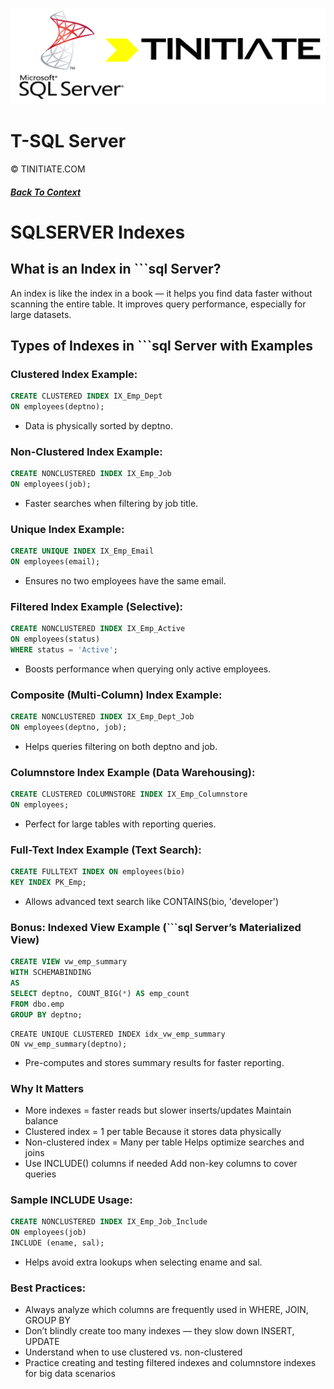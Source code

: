 ![Tinitiate SQLSERVER Training](./sqlserver_tinitiate.png)

# T-SQL Server
&copy; TINITIATE.COM

##### [Back To Context](./README.md)


# SQLSERVER Indexes

## What is an Index in ```sql Server?
An index is like the index in a book — it helps you find data faster without scanning the entire table.
It improves query performance, especially for large datasets.

## Types of Indexes in ```sql Server with Examples

### Clustered Index Example:
```sql
CREATE CLUSTERED INDEX IX_Emp_Dept
ON employees(deptno);
```
* Data is physically sorted by deptno.

### Non-Clustered Index Example:
```sql
CREATE NONCLUSTERED INDEX IX_Emp_Job
ON employees(job);
```
* Faster searches when filtering by job title.
 
### Unique Index Example:

```sql
CREATE UNIQUE INDEX IX_Emp_Email
ON employees(email);
```
* Ensures no two employees have the same email.

### Filtered Index Example (Selective):

```sql
CREATE NONCLUSTERED INDEX IX_Emp_Active
ON employees(status)
WHERE status = 'Active';
```
* Boosts performance when querying only active employees.

### Composite (Multi-Column) Index Example:

```sql
CREATE NONCLUSTERED INDEX IX_Emp_Dept_Job
ON employees(deptno, job);
```

* Helps queries filtering on both deptno and job.

### Columnstore Index Example (Data Warehousing):

```sql
CREATE CLUSTERED COLUMNSTORE INDEX IX_Emp_Columnstore
ON employees;
```

* Perfect for large tables with reporting queries.

### Full-Text Index Example (Text Search):

```sql
CREATE FULLTEXT INDEX ON employees(bio)
KEY INDEX PK_Emp;
```

* Allows advanced text search like CONTAINS(bio, 'developer')

### Bonus: Indexed View Example (```sql Server’s Materialized View)
```sql
CREATE VIEW vw_emp_summary
WITH SCHEMABINDING
AS
SELECT deptno, COUNT_BIG(*) AS emp_count
FROM dbo.emp
GROUP BY deptno;
```
```
CREATE UNIQUE CLUSTERED INDEX idx_vw_emp_summary
ON vw_emp_summary(deptno);
```
* Pre-computes and stores summary results for faster reporting.

### Why It Matters
* More indexes = faster reads but slower inserts/updates	Maintain balance
* Clustered index = 1 per table	Because it stores data physically
* Non-clustered index = Many per table	Helps optimize searches and joins
* Use INCLUDE() columns if needed	Add non-key columns to cover queries
### Sample INCLUDE Usage:
```sql
CREATE NONCLUSTERED INDEX IX_Emp_Job_Include
ON employees(job)
INCLUDE (ename, sal);
```
* Helps avoid extra lookups when selecting ename and sal.

### Best Practices:
* Always analyze which columns are frequently used in WHERE, JOIN, GROUP BY
* Don’t blindly create too many indexes — they slow down INSERT, UPDATE
* Understand when to use clustered vs. non-clustered
* Practice creating and testing filtered indexes and columnstore indexes for big data scenarios


